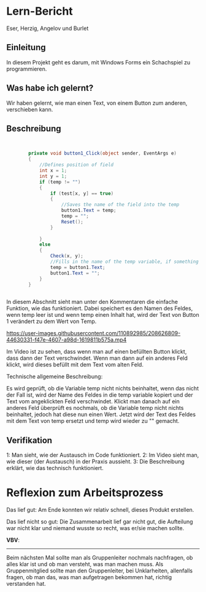 # Lern-Bericht

Eser, Herzig, Angelov und Burlet

## Einleitung

In diesem Projekt geht es darum, mit Windows Forms ein Schachspiel zu programmieren.

## Was habe ich gelernt?

Wir haben gelernt, wie man einen Text, von einem Button zum anderen, verschieben kann.

## Beschreibung

```csharp


        private void button1_Click(object sender, EventArgs e)
        {
            //Defines position of field
            int x = 1;
            int y = 1;
            if (temp != "")
            {
                if (test[x, y] == true)
                {
                    //Saves the name of the field into the temp
                    button1.Text = temp;
                    temp = "";
                    Reset();
                }
                
            }
            else
            {
                Check(x, y);
                //Fills in the name of the temp variable, if something is in it.
                temp = button1.Text;
                button1.Text = "";
            }
        }
            
```
In diesem Abschnitt sieht man unter den Kommentaren die einfache Funktion, wie das funktioniert.
Dabei speichert es den Namen des Feldes, wenn temp leer ist und wenn temp einen Inhalt hat, wird der Text von Button 1 verändert zu dem Wert von Temp.



https://user-images.githubusercontent.com/110892985/208626809-44630331-f47e-4607-a98d-1619811b575a.mp4

Im Video ist zu sehen, dass wenn man auf einen befüllten Button klickt, dass dann der Text verschwindet. 
Wenn man dann auf ein anderes Feld klickt, wird dieses befüllt mit dem Text vom alten Feld.


Technische allgemeine Beschreibung:

Es wird geprüft, ob die Variable temp nicht nichts beinhaltet, 
wenn das nicht der Fall ist, wird der Name des Feldes in die temp variable kopiert und der Text vom angeklickten Feld verschwindet.
Klickt man danach auf ein anderes Feld überprüft es nochmals, ob die Variable temp nicht nichts beinhaltet, jedoch hat diese nun einen Wert.
Jetzt wird der Text des Feldes mit dem Text von temp ersetzt und temp wird wieder zu "" gemacht.

## Verifikation

1: Man sieht, wie der Austausch im Code funktioniert.
2: Im Video sieht man, wie dieser (der Austausch) in der Praxis aussieht.
3: Die Beschreibung erklärt, wie das technisch funktioniert.

# Reflexion zum Arbeitsprozess
Das lief gut:
Am Ende konnten wir relativ schnell, dieses Produkt erstellen.

Das lief nicht so gut:
Die Zusammenarbeit lief gar nicht gut, die Aufteilung war nicht klar und niemand wusste so recht, was er/sie machen sollte.

**VBV**: 
****
Beim nächsten Mal sollte man als Gruppenleiter nochmals nachfragen, ob alles klar ist und ob man versteht, was man machen muss.
Als Gruppenmitglied sollte man den Gruppenleiter, bei Unklarheiten, allenfalls fragen, ob man das, was man aufgetragen bekommen hat, richtig verstanden hat.


